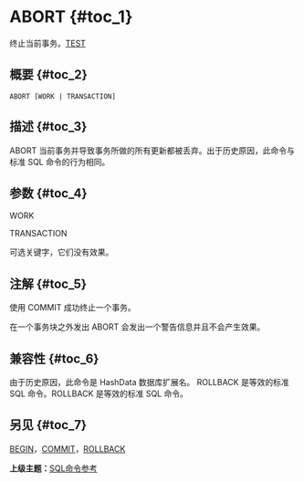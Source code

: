 # ABORT {#toc_1}

终止当前事务。[TEST](#toc_5)

## 概要 {#toc_2}

`ABORT [WORK | TRANSACTION]`

## 描述 {#toc_3}

ABORT 当前事务并导致事务所做的所有更新都被丢弃。出于历史原因，此命令与标准 SQL 命令的行为相同。

## 参数 {#toc_4}

WORK

TRANSACTION

可选关键字，它们没有效果。

## 注解 {#toc_5}

使用 COMMIT 成功终止一个事务。

在一个事务块之外发出 ABORT 会发出一个警告信息并且不会产生效果。

## 兼容性 {#toc_6}

由于历史原因，此命令是 HashData 数据库扩展名。 ROLLBACK 是等效的标准 SQL 命令。ROLLBACK 是等效的标准 SQL 命令。

## 另见 {#toc_7}

[BEGIN](./begin.md)，[COMMIT](./commit.md)，[ROLLBACK](./rollback.md)

**上级主题：**[SQL命令参考](./README.md)

